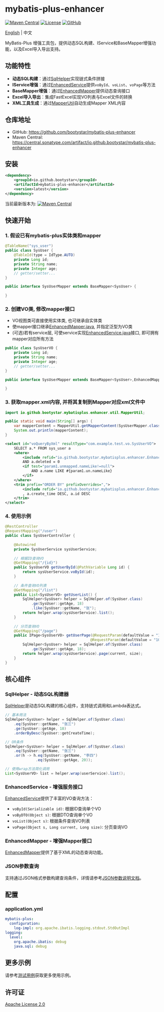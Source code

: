 # mybatis-plus-enhancer

[![Maven Central](https://img.shields.io/maven-central/v/io.github.bootystar/mybatis-plus-enhancer)](https://mvnrepository.com/artifact/io.github.bootystar/mybatis-plus-enhancer)
[![License](https://img.shields.io/badge/license-Apache%202.0-blue.svg)](LICENSE)
[![GitHub](https://img.shields.io/github/stars/bootystar/mybatis-plus-enhancer?style=social)](https://github.com/bootystar/mybatis-plus-enhancer)

[English](README.md) | 中文

MyBatis-Plus 增强工具包，提供动态SQL构建、IService和BaseMapper增强功能，以及Excel导入导出支持。

## 功能特性

- **动态SQL构建**：通过[SqlHelper](src/main/java/io/github/bootystar/mybatisplus/enhancer/query/helper/SqlHelper.java)实现链式条件拼接
- **IService增强**：通过[EnhancedService](src/main/java/io/github/bootystar/mybatisplus/enhancer/EnhancedService.java)提供`voById`、`voList`、`voPage`等方法
- **BaseMapper增强**：通过[EnhancedMapper](src/main/java/io/github/bootystar/mybatisplus/enhancer/EnhancedMapper.java)提供动态查询接口
- **Excel导入导出**：集成FastExcel实现VO列表与Excel文件的转换
- **XML工具生成**：通过[MapperUtil](src/main/java/io/github/bootystar/mybatisplus/enhancer/util/MapperUtil.java)自动生成Mapper XML内容

## 仓库地址

- GitHub: https://github.com/bootystar/mybatis-plus-enhancer
- Maven Central: https://central.sonatype.com/artifact/io.github.bootystar/mybatis-plus-enhancer

## 安装

```xml
<dependency>
    <groupId>io.github.bootystar</groupId>
    <artifactId>mybatis-plus-enhancer</artifactId>
    <version>latest</version>
</dependency>
```

当前最新版本为: [![Maven Central](https://img.shields.io/maven-central/v/io.github.bootystar/mybatis-plus-enhancer)](https://mvnrepository.com/artifact/io.github.bootystar/mybatis-plus-enhancer)

## 快速开始

### 1. 假设已有mybatis-plus实体类和mapper

```java
@TableName("sys_user")
public class SysUser {
    @TableId(type = IdType.AUTO)
    private Long id;
    private String name;
    private Integer age;
    // getter/setter...
}
```
```java
public interface SysUserMapper extends BaseMapper<SysUser> {
    
}
```

### 2. 创建VO类, 修改mapper接口
* VO视图类可直接使用实体类, 也可继承自实体类
* 使mapper接口继承[EnhancedMapper.java](src/main/java/io/github/bootystar/mybatisplus/enhancer/EnhancedMapper.java), 并指定泛型为VO类
* (可选)若有service层, 可使service实现[EnhancedService.java](src/main/java/io/github/bootystar/mybatisplus/enhancer/EnhancedService.java)接口, 即可拥有mapper对应所有方法

```java
public class SysUserVO {
    private Long id;
    private String name;
    private Integer age;
    // getter/setter...
}
```
```java
public interface SysUserMapper extends BaseMapper<SysUser>,EnhancedMapper<SysUserVO> {
    
}
```

### 3. 获取mapper.xml内容, 并将其复制到Mapper对应xml文件中


```java
import io.github.bootystar.mybatisplus.enhancer.util.MapperUtil;

public static void main(String[] args) {
    var mapperContent = MapperUtil.getMapperContent(SysUserMapper.class);
    System.out.println(mapperContent);
}
```
```xml
<select id="voQueryByXml" resultType="com.example.test.vo.SysUserVO">
    SELECT a.* FROM sys_user a
    <where>
        <include refid="io.github.bootystar.mybatisplus.enhancer.EnhancedMapper.dynamicSelect"/>
        AND a.deleted = 0
        <if test="param1.unmapped.nameLike!=null">
            AND a.name LIKE #{param1.un.nameLike}
        </if>
    </where>
    <trim prefix="ORDER BY" prefixOverrides=",">
        <include refid="io.github.bootystar.mybatisplus.enhancer.EnhancedMapper.dynamicSort"/>
        , a.create_time DESC, a.id DESC
    </trim>
</select>
```


### 4. 使用示例

```java
@RestController
@RequestMapping("/user")
public class SysUserController {
    
    @Autowired
    private SysUserService sysUserService;
    
    // 根据ID查询VO
    @GetMapping("/{id}")
    public SysUserVO getUserById(@PathVariable Long id) {
        return sysUserService.voById(id);
    }
    
    // 条件查询VO列表
    @GetMapping("/list")
    public List<SysUserVO> getUserList() {
        SqlHelper<SysUser> helper = SqlHelper.of(SysUser.class)
            .ge(SysUser::getAge, 18)
            .like(SysUser::getName, "张");
        return helper.wrap(sysUserService).list();
    }
    
    // 分页查询VO
    @GetMapping("/page")
    public IPage<SysUserVO> getUserPage(@RequestParam(defaultValue = "1") Long current,
                                       @RequestParam(defaultValue = "10") Long size) {
        SqlHelper<SysUser> helper = SqlHelper.of(SysUser.class)
            .ge(SysUser::getAge, 18);
        return helper.wrap(sysUserService).page(current, size);
    }
}
```

## 核心组件

### SqlHelper - 动态SQL构建器

[SqlHelper](src/main/java/io/github/bootystar/mybatisplus/enhancer/query/helper/SqlHelper.java)是动态SQL构建的核心组件，支持链式调用和Lambda表达式。

```java
// 基本用法
SqlHelper<SysUser> helper = SqlHelper.of(SysUser.class)
    .eq(SysUser::getName, "张三")
    .ge(SysUser::getAge, 18)
    .orderByDesc(SysUser::getCreateTime);

// OR条件
SqlHelper<SysUser> helper = SqlHelper.of(SysUser.class)
    .eq(SysUser::getName, "张三")
    .or(h -> h.eq(SysUser::getName, "李四")
              .eq(SysUser::getAge, 20));

// 使用wrap方法简化调用
List<SysUserVO> list = helper.wrap(userService).list();
```

### EnhancedService - 增强服务接口

[EnhancedService](src/main/java/io/github/bootystar/mybatisplus/enhancer/EnhancedService.java)提供了丰富的VO查询方法：

- `voById(Serializable id)`: 根据ID查询单个VO
- `voByDTO(Object s)`: 根据DTO查询单个VO
- `voList(Object s)`: 根据条件查询VO列表
- `voPage(Object s, Long current, Long size)`: 分页查询VO

### EnhancedMapper - 增强Mapper接口

[EnhancedMapper](src/main/java/io/github/bootystar/mybatisplus/enhancer/EnhancedMapper.java)提供了基于XML的动态查询功能。

### JSON参数查询

支持通过JSON格式参数构建查询条件，详情请参考[JSON参数说明文档](JSON_PARAMETER_ZH.md)。

## 配置

### application.yml

```yaml
mybatis-plus:
  configuration:
    log-impl: org.apache.ibatis.logging.stdout.StdOutImpl
logging:
  level:
    org.apache.ibatis: debug
    java.sql: debug
```

## 更多示例

请参考[测试用例](src/test/java/com/example)获取更多使用示例。

## 许可证

[Apache License 2.0](LICENSE)